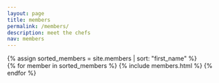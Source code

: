 ```yaml
---
layout: page
title: members
permalink: /members/
description: meet the chefs
nav: members
---
```


<div class="members">
  {% assign sorted_members = site.members | sort: "first_name" %}
    <div class="grid">
      {% for member in sorted_members %}
        {% include members.html %}
      {% endfor %}
    </div>
</div>

